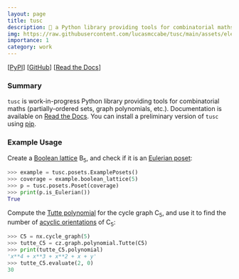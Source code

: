 ```yaml
---
layout: page
title: tusc
description: 🐘 a Python library providing tools for combinatorial maths
img: https://raw.githubusercontent.com/lucasmccabe/tusc/main/assets/elephant_header.png
importance: 1
category: work
---
```




[<a href="https://pypi.org/project/tusc/">PyPI</a>]  [<a href="https://github.com/lucasmccabe/tusc">GitHub</a>]  [<a href="https://tusc.readthedocs.io/en/latest/?badge=latest">Read the Docs</a>]

### Summary

`tusc` is work-in-progress Python library providing tools for combinatorial maths (partially-ordered sets, graph polynomials, etc.). Documentation is available on <a href="https://tusc.readthedocs.io/en/latest/?badge=latest">Read the Docs</a>. You can install a preliminary version of `tusc` using <a href="https://pypi.org/project/contagion/">pip</a>.


### Example Usage

Create a <a href="https://en.wikipedia.org/wiki/Boolean_algebra_(structure)">Boolean lattice</a> B<sub>5</sub>, and check if it is an <a href="https://en.wikipedia.org/wiki/Eulerian_poset">Eulerian poset</a>:

``` python
>>> example = tusc.posets.ExamplePosets()
>>> coverage = example.boolean_lattice(5)
>>> p = tusc.posets.Poset(coverage)
>>> print(p.is_Eulerian())
True
```

Compute the <a href="https://en.wikipedia.org/wiki/Tutte_polynomial">Tutte polynomial</a> for the cycle graph C<sub>5</sub>, and use it to find the number of <a href="https://en.wikipedia.org/wiki/Acyclic_orientation">acyclic orientations</a> of C<sub>5</sub>:

``` python
>>> C5 = nx.cycle_graph(5)
>>> tutte_C5 = cz.graph.polynomial.Tutte(C5)
>>> print(tutte_C5.polynomial)
'x**4 + x**3 + x**2 + x + y'
>>> tutte_C5.evaluate(2, 0)
30
```
